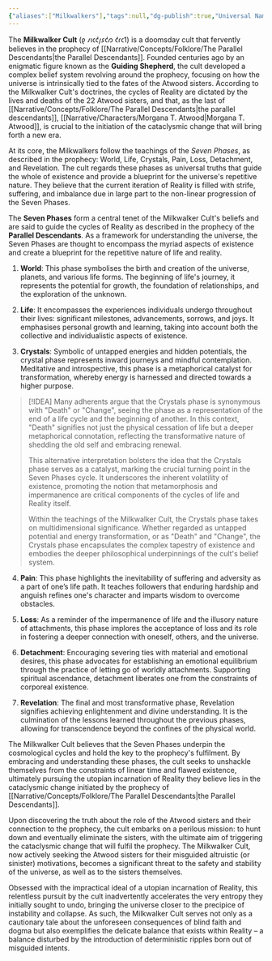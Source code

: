 ```yaml
---
{"aliases":["Milkwalkers"],"tags":null,"dg-publish":true,"Universal Name":"𐑞 𐑥𐑦𐑤𐑒𐑢𐑭𐑒𐑼 𐑒𐑩𐑤𐑑","permalink":"/narrative/concepts/folklore/the-milkwalker-cult/","dgPassFrontmatter":true}
---
```


The **Milkwalker Cult** (𐑞 𐑥𐑦𐑤𐑒𐑢𐑭𐑒𐑼 𐑒𐑩𐑤𐑑) is a doomsday cult that fervently believes in the prophecy of [[Narrative/Concepts/Folklore/The Parallel Descendants\|the Parallel Descendants]]. Founded centuries ago by an enigmatic figure known as the **Guiding Shepherd**, the cult developed a complex belief system revolving around the prophecy, focusing on how the universe is intrinsically tied to the fates of the Atwood sisters. According to the Milkwalker Cult's doctrines, the cycles of Reality are dictated by the lives and deaths of the 22 Atwood sisters, and that, as the last of [[Narrative/Concepts/Folklore/The Parallel Descendants\|the parallel descendants]], [[Narrative/Characters/Morgana T. Atwood\|Morgana T. Atwood]], is crucial to the initiation of the cataclysmic change that will bring forth a new era.

At its core, the Milkwalkers follow the teachings of the *Seven Phases*, as described in the prophecy: World, Life, Crystals, Pain, Loss, Detachment, and Revelation. The cult regards these phases as universal truths that guide the whole of existence and provide a blueprint for the universe's repetitive nature. They believe that the current iteration of Reality is filled with strife, suffering, and imbalance due in large part to the non-linear progression of the Seven Phases.

The **Seven Phases** form a central tenet of the Milkwalker Cult's beliefs and are said to guide the cycles of Reality as described in the prophecy of the **Parallel Descendants**. As a framework for understanding the universe, the Seven Phases are thought to encompass the myriad aspects of existence and create a blueprint for the repetitive nature of life and reality.

1. **World**: This phase symbolises the birth and creation of the universe, planets, and various life forms. The beginning of life's journey, it represents the potential for growth, the foundation of relationships, and the exploration of the unknown.

2. **Life**: It encompasses the experiences individuals undergo throughout their lives: significant milestones, advancements, sorrows, and joys. It emphasises personal growth and learning, taking into account both the collective and individualistic aspects of existence.

3. **Crystals**: Symbolic of untapped energies and hidden potentials, the crystal phase represents inward journeys and mindful contemplation. Meditative and introspective, this phase is a metaphorical catalyst for transformation, whereby energy is harnessed and directed towards a higher purpose.

> [!IDEA]
> Many adherents argue that the Crystals phase is synonymous with "Death" or "Change", seeing the phase as a representation of the end of a life cycle and the beginning of another. In this context, "Death" signifies not just the physical cessation of life but a deeper metaphorical connotation, reflecting the transformative nature of shedding the old self and embracing renewal.
>
> This alternative interpretation bolsters the idea that the Crystals phase serves as a catalyst, marking the crucial turning point in the Seven Phases cycle. It underscores the inherent volatility of existence, promoting the notion that metamorphosis and impermanence are critical components of the cycles of life and Reality itself.
>
>Within the teachings of the Milkwalker Cult, the Crystals phase takes on multidimensional significance. Whether regarded as untapped potential and energy transformation, or as "Death" and "Change", the Crystals phase encapsulates the complex tapestry of existence and embodies the deeper philosophical underpinnings of the cult's belief system.


4. **Pain**: This phase highlights the inevitability of suffering and adversity as a part of one’s life path. It teaches followers that enduring hardship and anguish refines one's character and imparts wisdom to overcome obstacles.

5. **Loss**: As a reminder of the impermanence of life and the illusory nature of attachments, this phase implores the acceptance of loss and its role in fostering a deeper connection with oneself, others, and the universe.

6. **Detachment**: Encouraging severing ties with material and emotional desires, this phase advocates for establishing an emotional equilibrium through the practice of letting go of worldly attachments. Supporting spiritual ascendance, detachment liberates one from the constraints of corporeal existence.

7. **Revelation**: The final and most transformative phase, Revelation signifies achieving enlightenment and divine understanding. It is the culmination of the lessons learned throughout the previous phases, allowing for transcendence beyond the confines of the physical world.

The Milkwalker Cult believes that the Seven Phases underpin the cosmological cycles and hold the key to the prophecy's fulfilment. By embracing and understanding these phases, the cult seeks to unshackle themselves from the constraints of linear time and flawed existence, ultimately pursuing the utopian incarnation of Reality they believe lies in the cataclysmic change initiated by the prophecy of [[Narrative/Concepts/Folklore/The Parallel Descendants\|the Parallel Descendants]].

Upon discovering the truth about the role of the Atwood sisters and their connection to the prophecy, the cult embarks on a perilous mission: to hunt down and eventually eliminate the sisters, with the ultimate aim of triggering the cataclysmic change that will fulfil the prophecy. The Milkwalker Cult, now actively seeking the Atwood sisters for their misguided altruistic (or sinister) motivations, becomes a significant threat to the safety and stability of the universe, as well as to the sisters themselves.

Obsessed with the impractical ideal of a utopian incarnation of Reality, this relentless pursuit by the cult inadvertently accelerates the very entropy they initially sought to undo, bringing the universe closer to the precipice of instability and collapse. As such, the Milkwalker Cult serves not only as a cautionary tale about the unforeseen consequences of blind faith and dogma but also exemplifies the delicate balance that exists within Reality – a balance disturbed by the introduction of deterministic ripples born out of misguided intents.
